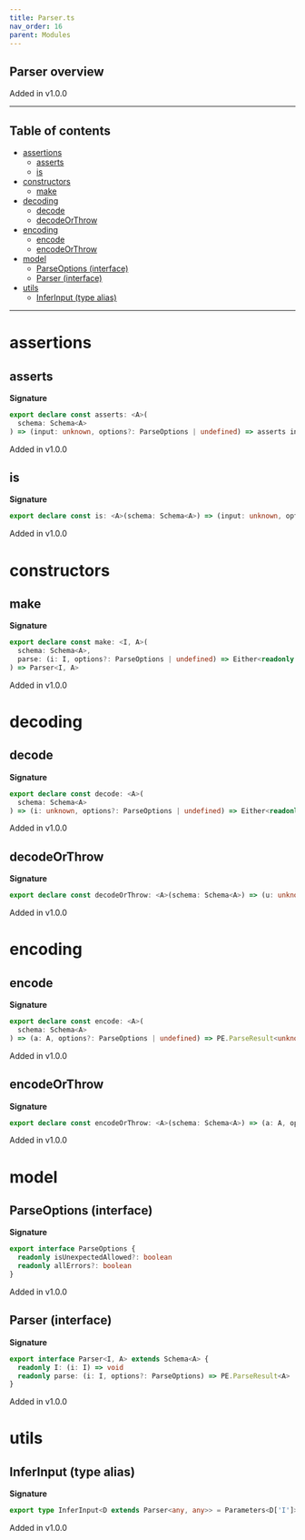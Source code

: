 ```yaml
---
title: Parser.ts
nav_order: 16
parent: Modules
---
```


## Parser overview

Added in v1.0.0

---

<h2 class="text-delta">Table of contents</h2>

- [assertions](#assertions)
  - [asserts](#asserts)
  - [is](#is)
- [constructors](#constructors)
  - [make](#make)
- [decoding](#decoding)
  - [decode](#decode)
  - [decodeOrThrow](#decodeorthrow)
- [encoding](#encoding)
  - [encode](#encode)
  - [encodeOrThrow](#encodeorthrow)
- [model](#model)
  - [ParseOptions (interface)](#parseoptions-interface)
  - [Parser (interface)](#parser-interface)
- [utils](#utils)
  - [InferInput (type alias)](#inferinput-type-alias)

---

# assertions

## asserts

**Signature**

```ts
export declare const asserts: <A>(
  schema: Schema<A>
) => (input: unknown, options?: ParseOptions | undefined) => asserts input is A
```

Added in v1.0.0

## is

**Signature**

```ts
export declare const is: <A>(schema: Schema<A>) => (input: unknown, options?: ParseOptions | undefined) => input is A
```

Added in v1.0.0

# constructors

## make

**Signature**

```ts
export declare const make: <I, A>(
  schema: Schema<A>,
  parse: (i: I, options?: ParseOptions | undefined) => Either<readonly [PE.ParseError, ...PE.ParseError[]], A>
) => Parser<I, A>
```

Added in v1.0.0

# decoding

## decode

**Signature**

```ts
export declare const decode: <A>(
  schema: Schema<A>
) => (i: unknown, options?: ParseOptions | undefined) => Either<readonly [PE.ParseError, ...PE.ParseError[]], A>
```

Added in v1.0.0

## decodeOrThrow

**Signature**

```ts
export declare const decodeOrThrow: <A>(schema: Schema<A>) => (u: unknown, options?: ParseOptions | undefined) => A
```

Added in v1.0.0

# encoding

## encode

**Signature**

```ts
export declare const encode: <A>(
  schema: Schema<A>
) => (a: A, options?: ParseOptions | undefined) => PE.ParseResult<unknown>
```

Added in v1.0.0

## encodeOrThrow

**Signature**

```ts
export declare const encodeOrThrow: <A>(schema: Schema<A>) => (a: A, options?: ParseOptions | undefined) => unknown
```

Added in v1.0.0

# model

## ParseOptions (interface)

**Signature**

```ts
export interface ParseOptions {
  readonly isUnexpectedAllowed?: boolean
  readonly allErrors?: boolean
}
```

Added in v1.0.0

## Parser (interface)

**Signature**

```ts
export interface Parser<I, A> extends Schema<A> {
  readonly I: (i: I) => void
  readonly parse: (i: I, options?: ParseOptions) => PE.ParseResult<A>
}
```

Added in v1.0.0

# utils

## InferInput (type alias)

**Signature**

```ts
export type InferInput<D extends Parser<any, any>> = Parameters<D['I']>[0]
```

Added in v1.0.0
